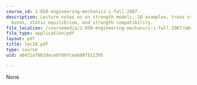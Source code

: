 ```yaml
---
course_id: 1-050-engineering-mechanics-i-fall-2007
description: Lecture notes on on strength models, 1D examples, truss structures, atomic
  bonds, static equilibrium, and strength compatibility.
file_location: /coursemedia/1-050-engineering-mechanics-i-fall-2007/a0431a76b3dace8fd97ceab087512395_lec10.pdf
file_type: application/pdf
layout: pdf
title: lec10.pdf
type: course
uid: a0431a76b3dace8fd97ceab087512395

---
```

None
